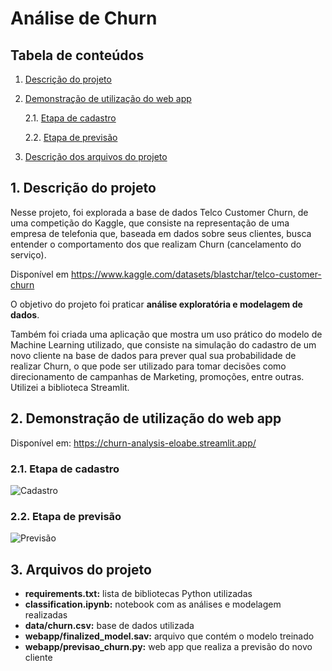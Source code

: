 # Análise de Churn

## Tabela de conteúdos
1. [Descrição do projeto](#descricao-projeto)
2. [Demonstração de utilização do web app](#demonstracao-webapp)

   2.1. [Etapa de cadastro](#cadastro)
   
   2.2. [Etapa de previsão](#previsao)
3. [Descrição dos arquivos do projeto](#descricao-arquivos)


<a name="descricao-projeto"></a>
## 1. Descrição do projeto
Nesse projeto, foi explorada a base de dados Telco Customer Churn, de uma competição do Kaggle, que consiste na representação de uma empresa de telefonia que, baseada em dados sobre seus clientes, busca entender o comportamento dos que realizam Churn (cancelamento do serviço). 

Disponível em https://www.kaggle.com/datasets/blastchar/telco-customer-churn

O objetivo do projeto foi praticar **análise exploratória e modelagem de dados**. 

Também foi criada uma aplicação que mostra um uso prático do modelo de Machine Learning utilizado, que consiste na simulação do cadastro de um novo cliente na base de dados para prever qual sua probabilidade de realizar Churn, o que pode ser utilizado para tomar decisões como direcionamento de campanhas de Marketing, promoções, entre outras. Utilizei a biblioteca Streamlit.

<a name="demonstracao-webapp"></a>
## 2. Demonstração de utilização do web app

Disponível em: https://churn-analysis-eloabe.streamlit.app/</a>

<a name="cadastro"></a>
### 2.1. Etapa de cadastro
![Cadastro](https://i.ibb.co/kcMc0Bt/churn-cadastro.png)

<a name="previsao"></a>
### 2.2. Etapa de previsão
![Previsão](https://i.ibb.co/qR6HBCp/churn-previsao.png)

<a name="descricao-arquivos"></a>
## 3. Arquivos do projeto
- **requirements.txt:** lista de bibliotecas Python utilizadas
- **classification.ipynb:** notebook com as análises e modelagem realizadas
- **data/churn.csv:** base de dados utilizada
- **webapp/finalized_model.sav:** arquivo que contém o modelo treinado
- **webapp/previsao_churn.py:** web app que realiza a previsão do novo cliente
